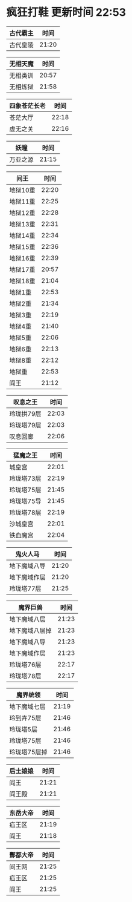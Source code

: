 # 疯狂打鞋 更新时间 22:53

| 古代霸主   | 时间    |
|--------|-------|
| 古代皇陵 | 21:20 |

| 无相天魔   | 时间    |
|--------|-------|
| 无相类训 | 20:57 |
| 无相炼狱 | 21:58 |

| 四象苍茫长老   | 时间    |
|--------|-------|
| 苍茫大厅 | 22:18 |
| 虚无之关 | 22:16 |

| 妖瞳   | 时间    |
|--------|-------|
| 万亚之源 | 21:15 |

| 间王   | 时间    |
|--------|-------|
| 地狱10重 | 22:20 |
| 地狱11重 | 22:25 |
| 地狱12重 | 22:28 |
| 地狱13重 | 22:31 |
| 地狱14重 | 22:34 |
| 地狱15重 | 22:36 |
| 地狱16重 | 22:39 |
| 地狱17重 | 20:57 |
| 地狱18重 | 21:04 |
| 地狱1重 | 22:53 |
| 地狱2重 | 21:34 |
| 地狱3重 | 22:19 |
| 地狱4重 | 21:40 |
| 地狱5重 | 22:06 |
| 地狱6重 | 22:13 |
| 地狱8重 | 22:12 |
| 地狱重 | 22:53 |
| 阎王 | 21:12 |

| 叹息之王   | 时间    |
|--------|-------|
| 玲珑拱79层 | 22:03 |
| 玲珑塔79层 | 22:03 |
| 叹息回廊 | 22:06 |

| 猛魔之王   | 时间    |
|--------|-------|
| 城皇宫 | 22:01 |
| 玲珑塔73层 | 22:19 |
| 玲珑塔75层 | 21:45 |
| 玲珑塔75导 | 21:45 |
| 玲珑塔78层 | 22:19 |
| 沙城皇宫 | 22:01 |
| 铁血魔宫 | 22:04 |

| 鬼火人马   | 时间    |
|--------|-------|
| 地下魔域八导 | 21:20 |
| 地下魔域作层 | 21:20 |
| 玲珑塔77层 | 21:25 |

| 魔界巨兽   | 时间    |
|--------|-------|
| 地下魔域八层 | 21:23 |
| 地下魔域八层掉 | 21:23 |
| 地下魔域八导 | 21:23 |
| 地下魔域作层 | 21:23 |
| 玲珑塔76层 | 22:17 |
| 玲珑塔78层 | 22:17 |

| 魔界统领   | 时间    |
|--------|-------|
| 地下魔域七层 | 21:19 |
| 玲到卉75层 | 21:46 |
| 玲珑塔5层 | 21:46 |
| 玲珑塔75层 | 21:46 |
| 玲珑塔75层掉 | 21:46 |

| 后土娘娘   | 时间    |
|--------|-------|
| 阎王 | 21:21 |
| 阎王殿 | 21:21 |

| 东岳大帝   | 时间    |
|--------|-------|
| 疝王区 | 21:19 |
| 阎王 | 21:18 |

| 酆都大帝   | 时间    |
|--------|-------|
| 间王网 | 21:25 |
| 疝王区 | 21:25 |
| 阎王 | 21:25 |